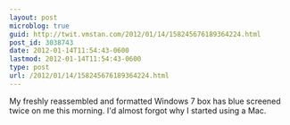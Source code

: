 ```yaml
---
layout: post
microblog: true
guid: http://twit.vmstan.com/2012/01/14/158245676189364224.html
post_id: 3038743
date: 2012-01-14T11:54:43-0600
lastmod: 2012-01-14T11:54:43-0600
type: post
url: /2012/01/14/158245676189364224.html
---
```

My freshly reassembled and formatted Windows 7 box has blue screened twice on me this morning. I'd almost forgot why I started using a Mac.
